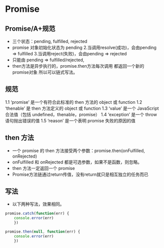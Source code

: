 # Promise

## Promise/A+规范
* 三个状态：pending, fulfilled, rejected
* promise 对象初始化状态为 pending 2.当调用resolve(成功)，会由pending => fulfilled 3.当调用reject(失败)，会由pending => rejected
* 只能由 pending => fulfilled/rejected,
* then方法是异步执行的，promise.then方法每次调用 都返回一个新的promise对象 所以可以链式写法。

## 规范
1.1 ‘promise’ 是一个有符合此标准的 then 方法的 object 或 function
1.2 ‘thenable’ 是 then 方法定义的 object 或 function
1.3 ‘value’ 是一个 JavaScript 合法值（包括 undefined，thenable，promise）
1.4 ‘exception’ 是一个 throw 语句抛出错误的值
1.5 ‘reason’ 是一个表明 promise 失败的原因的值

## then 方法
* 一个 promise 的 then 方法接受两个参数：promise.then(onFulfilled, onRejected)
* onFulfilled 和 onRejected 都是可选参数，如果不是函数，则忽略。
* then 方法一定返回一个 promise
* Promise方法链通过return传值，没有return就只是相互独立的任务而已

## 写法
* 以下两种写法，效果相同。
```js
promise.catch(function(err) {
	console.error(err)
	})

promise.then(null, function(err) {
	console.error(err)
	})
```